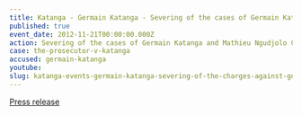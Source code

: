 ```yaml
---
title: Katanga - Germain Katanga - Severing of the cases of Germain Katanga and Mathieu Ngudjolo Chui
published: true
event_date: 2012-11-21T00:00:00.000Z
action: Severing of the cases of Germain Katanga and Mathieu Ngudjolo Chui
case: the-prosecutor-v-katanga
accused: germain-katanga
youtube:
slug: katanga-events-germain-katanga-severing-of-the-charges-against-germain-katanga-and-mathieu-ngudjolo-chui
---
```



[Press release](https://www.icc-cpi.int/pages/item.aspx?name=PR856)